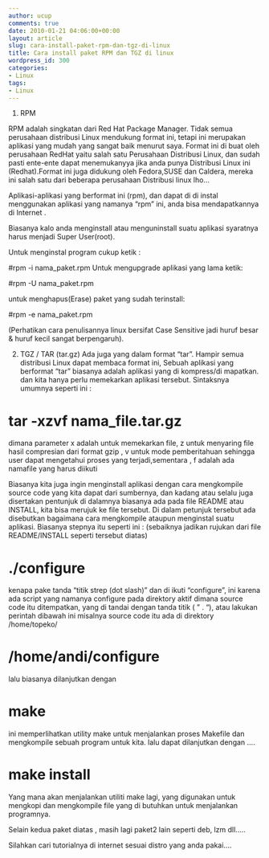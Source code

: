 ```yaml
---
author: ucup
comments: true
date: 2010-01-21 04:06:00+00:00
layout: article
slug: cara-install-paket-rpm-dan-tgz-di-linux
title: Cara install paket RPM dan TGZ di linux
wordpress_id: 300
categories:
- Linux
tags:
- Linux
---
```


1. RPM

RPM adalah singkatan dari Red Hat Package Manager. Tidak semua perusahaan distribusi Linux mendukung format ini, tetapi ini merupakan aplikasi yang mudah yang sangat baik menurut saya. Format ini di buat oleh perusahaan RedHat yaitu salah satu Perusahaan Distribusi Linux, dan sudah pasti ente-ente dapat menemukanyya jika anda punya Distribusi Linux ini (Redhat).Format ini juga didukung oleh Fedora,SUSE dan Caldera, mereka ini salah satu dari beberapa perusahaan Distribusi linux lho…

Aplikasi-aplikasi yang berformat ini (rpm), dan dapat di di instal menggunakan aplikasi yang namanya “rpm” ini, anda bisa mendapatkannya di Internet .

Biasanya kalo anda menginstall atau menguninstall suatu aplikasi syaratnya harus menjadi Super User(root).

Untuk menginstal program cukup ketik :

#rpm -i nama_paket.rpm
Untuk mengupgrade aplikasi yang lama ketik:



#rpm -U nama_paket.rpm



untuk menghapus(Erase) paket yang sudah terinstall:



#rpm -e nama_paket.rpm



(Perhatikan cara penulisannya linux bersifat Case Sensitive jadi huruf besar & huruf kecil sangat berpengaruh).

2. TGZ / TAR (tar.gz)
Ada juga yang dalam format “tar”. Hampir semua distribusi Linux dapat membaca format ini, Sebuah aplikasi yang berformat “tar” biasanya adalah aplikasi yang di kompress/di mapatkan. dan kita hanya perlu memekarkan aplikasi tersebut.
Sintaksnya umumnya seperti ini :


# tar -xzvf nama_file.tar.gz



dimana parameter x adalah untuk memekarkan file, z untuk menyaring file hasil compresian dari format gzip , v untuk mode pemberitahuan sehingga user dapat mengetahui proses yang terjadi,sementara , f adalah ada namafile yang harus diikuti

Biasanya kita juga ingin menginstall aplikasi dengan cara mengkompile source code yang kita dapat dari sumbernya, dan kadang atau selalu juga disertakan pentunjuk di dalamnya biasanya ada pada file README atau INSTALL, kita bisa merujuk ke file tersebut. Di dalam petunjuk tersebut ada disebutkan bagaimana cara mengkompile ataupun menginstal suatu aplikasi.
Biasanya stepnya itu seperti ini : (sebaiknya jadikan rujukan dari file README/INSTALL seperti tersebut diatas)



# ./configure



kenapa pake tanda “titik strep (dot slash)” dan di ikuti “configure”, ini karena ada script yang namanya configure pada direktory aktif dimana source code itu ditempatkan, yang di tandai dengan tanda titik ( ” . “),
atau lakukan perintah dibawah ini misalnya source code itu ada di direktory /home/topeko/



# /home/andi/configure



lalu biasanya dilanjutkan dengan



# make



ini memperlihatkan utility make untuk menjalankan proses Makefile dan mengkompile sebuah program untuk kita.
lalu dapat dilanjutkan dengan ….



# make install



Yang mana akan menjalankan utiliti make lagi, yang digunakan untuk mengkopi dan mengkompile file yang di butuhkan untuk menjalankan programnya.

Selain kedua paket diatas , masih lagi paket2 lain seperti deb, lzm dll.....

Silahkan cari tutorialnya di internet sesuai distro yang anda pakai....
